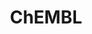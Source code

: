 ---
bigquery: https://console.cloud.google.com/bigquery?p=patents-public-data&d=ebi_chembl&page=dataset
citation: '"The ChEMBL database in 2017." Anna Gaulton, Anne Hersey, Michał Nowotka,
  A Patrícia Bento, Jon Chambers, David Mendez, Prudence Mutowo, Francis Atkinson,
  Louisa J Bellis, Elena Cibrián-Uhalte, Mark Davies, Nathan Dedman, Anneli Karlsson,
  María Paula Magariños, John P Overington, George Papadatos, Ines Smit, Andrew R
  Leach Nucleic acids Research (2017) 45 (Database Issue), D945-D954'
contributors: European Bioinformatics Institute
cost: None
description: ChEMBL Data is a manually curated database of small molecules used in
  drug discovery, including information about existing patented drugs.
documentation: 'schema: https://www.ebi.ac.uk/chembl/db_schema


  '
last_edit: 04/09/2022, 23:59:38
location: https://console.cloud.google.com/marketplace/product/google_patents_public_datasets/chembl
maintained_by: EMBL-EBI, an outstation of European Molecular Biology Laboratory
related_publications: '

  ChEMBL: towards direct deposition of bioassay data.


  Mendez D, Gaulton A, Bento AP, Chambers J, De Veij M, Félix E, Magariños MP, Mosquera
  JF, Mutowo P, Nowotka M, Gordillo-Marañón M, Hunter F, Junco L, Mugumbate G, Rodriguez-Lopez
  M, Atkinson F, Bosc N, Radoux CJ, Segura-Cabrera A, Hersey A, Leach AR.


  — Nucleic Acids Res. 2019; 47(D1):D930-D940. doi: 10.1093/nar/gky1075

  '
schema_fields:
- topical
- aidx
- frac_code
- active_molregno
- ref_url
- value
- ass_cls_map_id
- updated_on
- issue
- withdrawn_flag
- assay_tax_id
- therapeutic_flag
- predbind_id
- published_units
- pathway_key
- cellosaurus_id
- last_page
- target_desc
- published_relation
- assay_tissue
- product_id
- oc_id
- tid_fixed
- src_description
- max_phase_for_ind
- uberon_id
- indref_id
- mc_organism
- cx_logd
- class_level
- path
- metref_id
- first_approval
- metabolite_record_id
- chembl_id
- standard_inchi_key
- go_id
- relationship_desc
- standard_units
- units
- doc_id
- usan_stem_id
- std_act_id
- approval_date
- full_molformula
- mesh_id
- activity_comment
- mechanism_comment
- short_name
- db_source
- assay_desc
- polymer_flag
- withdrawn_country
- comments
- subgroup
- domain_id
- irac_code
- curation_comment
- canonical_smiles
- ddd_comment
- ap_id
- cpd_str_alert_id
- curated_by
- definition
- usan_stem_definition
- mol_frac_id
- caloha_id
- site_name
- relation
- assay_category
- parent_go_id
- confidence
- label
- route
- mutation
- usan_stem
- hbd_lipinski
- mc_target_type
- helm_notation
- isoform
- irac_class_id
- cx_most_bpka
- met_id
- assay_class_id
- prod_pat_id
- targcomp_id
- level4
- l7
- upper_value
- src_short_name
- description
- pubmed_id
- standard_type
- usan_year
- bao_endpoint
- comp_class_id
- synonyms
- ddd_admr
- name
- db_version
- drug_product_flag
- bao_id
- as_id
- nda_type
- status
- publication_number
- record_id
- journal
- molsyn_id
- mecref_id
- standard_text_value
- delist_flag
- level4_description
- l8
- title
- assay_param_id
- year
- assay_id
- parent_id
- mol_hrac_id
- cell_source_tissue
- cell_id
- patent_id
- domain_type
- organism
- site_residues
- tbl
- country
- result_flag
- activity_count
- source
- tid
- tax_id
- first_page
- assay_strain
- cx_most_apka
- who_name
- cl_lincs_id
- submission_date
- ridx
- assay_type
- previous_company
- patent_expire_date
- efo_term
- mw_freebase
- protein_class_synonym
- hba_lipinski
- company
- mc_target_accession
- class_type
- annotation
- stem_class
- applicant_full_name
- qudt_units
- parent_type
- activity_id
- protclasssyn_id
- num_alerts
- natural_product
- standard_relation
- ddd_value
- level2_description
- drugind_id
- direct_interaction
- set_name
- warning_id
- hba
- relationship_type
- hbd
- withdrawn_year
- qed_weighted
- cell_name
- mol_atc_id
- atc_code
- cell_description
- stat
- compsyn_id
- assay_subcellular_fraction
- updated_by
- enzyme_tid
- withdrawn_class
- patent_no
- molregno
- mechanism_of_action
- warning_year
- species_group_flag
- published_type
- l6
- frac_class_id
- priority
- entity_id
- normal_range_max
- potential_duplicate
- full_mwt
- target_type
- warning_class
- related_tid
- warnref_id
- level3_description
- component_id
- usan_substem
- acd_logd
- who_extra
- targrel_id
- sei
- cell_ontology_id
- alert_id
- l2
- assay_test_type
- start_position
- warning_description
- withdrawn_reason
- component_synonym
- mec_id
- relationship
- mesh_heading
- acd_most_bpka
- bei
- last_active
- standard_value
- heavy_atoms
- alogp
- acd_logp
- homologue
- oral
- dosage_form
- stem
- assay_organism
- formulation_id
- mc_tax_id
- innovator_company
- abstract
- tissue_id
- level5
- research_stem
- major_class
- compound_key
- action_type
- domain_name
- authors
- level1
- cidx
- l4
- assay_cell_type
- entity_type
- bao_format
- site_id
- smid
- enzyme_name
- pchembl_value
- biocomp_id
- mc_target_name
- prediction_method
- black_box_warning
- cell_source_tax_id
- cx_logp
- rgid
- drug_substance_flag
- uo_units
- l5
- selectivity_comment
- accession
- level1_description
- assay_source
- toid
- compound_name
- component_type
- le
- doc_type
- warning_type
- lle
- ingredient
- mw_monoisotopic
- res_stem_id
- alert_name
- acd_most_apka
- variant_id
- downgraded
- parenteral
- type
- binding_site_comment
- target_mapping
- level3
- doi
- l3
- ad_type
- standard_upper_value
- compd_id
- met_comment
- substrate_record_id
- molfile
- first_in_class
- ref_type
- num_lipinski_ro5_violations
- efo_id
- chebi_par_id
- sitecomp_id
- volume
- molecular_species
- source_domain_id
- ref_id
- comp_go_id
- parameter_value
- rtb
- pathway_id
- indication_class
- pref_name
- structure_type
- ddd_id
- strength
- num_ro5_violations
- dosed_ingredient
- disease_efficacy
- alert_set_id
- job_id
- level2
- molecule_type
- inorganic_flag
- sequence_md5sum
- trade_name
- max_phase
- src_compound_id
- sequence
- protein_class_id
- cell_source_organism
- smarts
- log_id
- normal_range_min
- chirality
- molecular_mechanism
- published_value
- mol_irac_id
- actsm_id
- bto_id
- orig_description
- prodrug
- ddd_units
- psa
- text_value
- parent_molregno
- syn_type
- met_conversion
- standard_flag
- hrac_class_id
- src_id
- aromatic_rings
- confidence_score
- warning_country
- src_assay_id
- domain_description
- active_ingredient
- availability_type
- standard_inchi
- patent_use_code
- drug_record_id
- data_validity_comment
- l1
- parameter_type
- protein_class_desc
- end_position
- ro3_pass
- hrac_code
- creation_date
- version
- co_stem_id
- clo_id
- aspect
- idx
shortname: chembl
tags:
- biotechnology
- health
- chemical
- bioinformatics
- medical
terms_of_use: CC BY-SA 3.0
title: ChEMBL
uuid: e232a192-965c-4ec9-904c-155b6dfe56c5
---